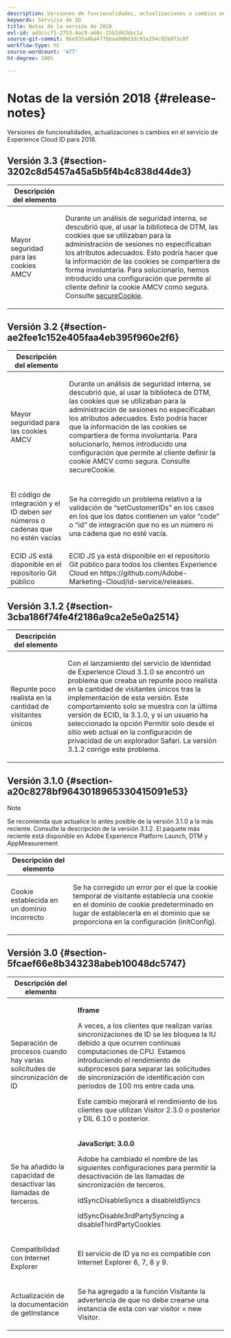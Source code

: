 ```yaml
---
description: Versiones de funcionalidades, actualizaciones o cambios en el servicio de Experience Cloud ID para 2018.
keywords: Servicio de ID
title: Notas de la versión de 2018
exl-id: ad3cccf1-2753-4ac9-a68c-15b2d62bbc1a
source-git-commit: 06e935a4ba4776baa900d3dc91e294c92b873c0f
workflow-type: ht
source-wordcount: '477'
ht-degree: 100%

---
```


# Notas de la versión 2018 {#release-notes}

Versiones de funcionalidades, actualizaciones o cambios en el servicio de Experience Cloud ID para 2018.

## Versión 3.3 {#section-3202c8d5457a45a5b5f4b4c838d44de3}

<table id="table_201417BD540E4EE69911AABE9BF77509"> 
 <thead> 
  <tr> 
   <th colname="col1" class="entry"> Descripción del elemento </th> 
   <th colname="col2" class="entry"> </th> 
  </tr>
 </thead>
 <tbody> 
  <tr> 
   <td colname="col1"> <p>Mayor seguridad para las cookies AMCV </p> </td> 
   <td colname="col2"> <p>Durante un análisis de seguridad interna, se descubrió que, al usar la biblioteca de DTM, las cookies que se utilizaban para la administración de sesiones no especificaban los atributos adecuados. Esto podría hacer que la información de las cookies se compartiera de forma involuntaria. Para solucionarlo, hemos introducido una configuración que permite al cliente definir la cookie AMCV como segura. Consulte <a href="/help/library/function-vars/securecookie.md" format="https" scope="external">secureCookie</a>. </p> </td> 
  </tr> 
 </tbody> 
</table>

## Versión 3.2 {#section-ae2fee1c152e405faa4eb395f960e2f6}

<table id="table_6546F5C74E4742E4B5E9793BCEAB66FA"> 
 <thead> 
  <tr> 
   <th colname="col1" class="entry"> Descripción del elemento </th> 
   <th colname="col2" class="entry"> </th> 
  </tr>
 </thead>
 <tbody> 
  <tr> 
   <td colname="col1"> <p>Mayor seguridad para las cookies AMCV </p> </td> 
   <td colname="col2"> <p>Durante un análisis de seguridad interna, se descubrió que, al usar la biblioteca de DTM, las cookies que se utilizaban para la administración de sesiones no especificaban los atributos adecuados. Esto podría hacer que la información de las cookies se compartiera de forma involuntaria. Para solucionarlo, hemos introducido una configuración que permite al cliente definir la cookie AMCV como segura. Consulte secureCookie. </p> </td> 
  </tr> 
  <tr> 
   <td colname="col1"> <p>El código de integración y el ID deben ser números o cadenas que no estén vacías </p> </td> 
   <td colname="col2"> <p>Se ha corregido un problema relativo a la validación de “setCustomerIDs” en los casos en los que los datos contienen un valor “code” o “id” de integración que no es un número ni una cadena que no esté vacía. </p> </td> 
  </tr> 
  <tr> 
   <td colname="col1"> ECID JS está disponible en el repositorio Git público </td> 
   <td colname="col2"> ECID JS ya está disponible en el repositorio Git público para todos los clientes Experience Cloud en https://github.com/Adobe-Marketing-Cloud/id-service/releases. </td> 
  </tr> 
 </tbody> 
</table>

## Versión 3.1.2 {#section-3cba186f74fe4f2186a9ca2e5e0a2514}

<table id="table_9FA4E20C996746A2A4219C9A0F759AD1"> 
 <thead> 
  <tr> 
   <th colname="col1" class="entry"> Descripción del elemento </th> 
   <th colname="col2" class="entry"> </th> 
  </tr>
 </thead>
 <tbody> 
  <tr> 
   <td colname="col1"> <p>Repunte poco realista en la cantidad de visitantes únicos </p> </td> 
   <td colname="col2"> <p>Con el lanzamiento del servicio de identidad de Experience Cloud 3.1.0 se encontró un problema que creaba un repunte poco realista en la cantidad de visitantes únicos tras la implementación de esta versión. Este comportamiento solo se muestra con la última versión de ECID, la 3.1.0, y si un usuario ha seleccionado la opción Permitir solo desde el sitio web actual en la configuración de privacidad de un explorador Safari. La versión 3.1.2 corrige este problema. </p> </td> 
  </tr> 
 </tbody> 
</table>

## Versión 3.1.0 {#section-a20c8278bf9643018965330415091e53}

>[!NOTE]
>
>Se recomienda que actualice lo antes posible de la versión 3.1.0 a la más reciente. Consulte la descripción de la versión 3.1.2. El paquete más reciente está disponible en Adobe Experience Platform Launch, DTM y AppMeasurement

<table id="table_512039AFC4D34038B8F116B71EEEE7F6"> 
 <thead> 
  <tr> 
   <th colname="col1" class="entry"> Descripción del elemento </th> 
   <th colname="col2" class="entry"> </th> 
  </tr>
 </thead>
 <tbody> 
  <tr> 
   <td colname="col1"> <p>Cookie establecida en un dominio incorrecto </p> </td> 
   <td colname="col2"> <p>Se ha corregido un error por el que la cookie temporal de visitante establecía una cookie en el dominio de cookie predeterminado en lugar de establecerla en el dominio que se proporciona en la configuración (initConfig). </p> </td> 
  </tr> 
 </tbody> 
</table>

## Versión 3.0 {#section-5fcaef66e8b343238abeb10048dc5747}

<table id="table_7E9224D6CC924A2DB5119171C9DC5443"> 
 <thead> 
  <tr> 
   <th colname="col1" class="entry"> Descripción del elemento </th> 
   <th colname="col2" class="entry"> </th> 
  </tr>
 </thead>
 <tbody> 
  <tr> 
   <td colname="col1"> <p>Separación de procesos cuando hay varias solicitudes de sincronización de ID </p> </td> 
   <td colname="col2"> <p><b>Iframe</b> </p> <p>A veces, a los clientes que realizan varias sincronizaciones de ID se les bloquea la IU debido a que ocurren continuas computaciones de CPU. Estamos introduciendo el rendimiento de subprocesos para separar las solicitudes de sincronización de identificación con periodos de 100 ms entre cada una. </p> <p>Este cambio mejorará el rendimiento de los clientes que utilizan Visitor 2.3.0 o posterior y DIL 6.10 o posterior. </p> </td> 
  </tr> 
  <tr> 
   <td colname="col1"> Se ha añadido la capacidad de desactivar las llamadas de terceros. </td> 
   <td colname="col2"> <p><b>JavaScript: 3.0.0</b> </p> <p>Adobe ha cambiado el nombre de las siguientes configuraciones para permitir la desactivación de las llamadas de sincronización de terceros. </p> <p>idSyncDisableSyncs a disableIdSyncs </p> <p>idSyncDisable3rdPartySyncing a disableThirdPartyCookies </p> </td> 
  </tr> 
  <tr> 
   <td colname="col1"> <p>Compatibilidad con Internet Explorer </p> </td> 
   <td colname="col2"> <p>El servicio de ID ya no es compatible con Internet Explorer 6, 7, 8 y 9. </p> </td> 
  </tr> 
  <tr> 
   <td colname="col1"> <p>Actualización de la documentación de getInstance </p> </td> 
   <td colname="col2"> <p>Se ha agregado a la función Visitante la advertencia de que no debe crearse una instancia de esta con var visitor = new Visitor. </p> </td> 
  </tr> 
 </tbody> 
</table>

